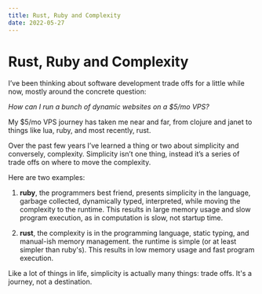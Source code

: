 ```yaml
---
title: Rust, Ruby and Complexity
date: 2022-05-27
---
```


# Rust, Ruby and Complexity

I’ve been thinking about software development trade offs for a little while now, mostly around the concrete question:

_How can I run a bunch of dynamic websites on a $5/mo VPS?_

My $5/mo VPS journey has taken me near and far, from clojure and janet to things like lua, ruby, and most recently, rust.

Over the past few years I’ve learned a thing or two about simplicity and conversely, complexity. Simplicity isn’t one thing, instead it’s a series of trade offs on where to move the complexity.

Here are two examples:

1. __ruby__, the programmers best friend, presents simplicity in the language, garbage collected, dynamically typed, interpreted, while moving the complexity to the runtime. This results in large memory usage and slow program execution, as in computation is slow, not startup time.

2. __rust__, the complexity is in the programming language, static typing, and manual-ish memory management. the runtime is simple (or at least simpler than ruby's). This results in low memory usage and fast program execution.

Like a lot of things in life, simplicity is actually many things: trade offs. It's a journey, not a destination.
